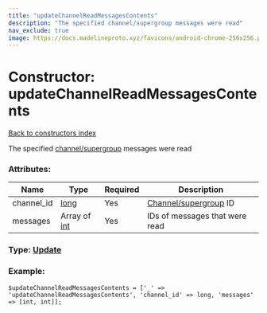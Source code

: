 ```yaml
---
title: "updateChannelReadMessagesContents"
description: "The specified channel/supergroup messages were read"
nav_exclude: true
image: https://docs.madelineproto.xyz/favicons/android-chrome-256x256.png
---
```

# Constructor: updateChannelReadMessagesContents  
[Back to constructors index](/API_docs/constructors/index.html)



The specified [channel/supergroup](https://core.telegram.org/api/channel) messages were read

### Attributes:

| Name     |    Type       | Required | Description |
|----------|---------------|----------|-------------|
|channel\_id|[long](/API_docs/types/long.html) | Yes|[Channel/supergroup](https://core.telegram.org/api/channel) ID|
|messages|Array of [int](/API_docs/types/int.html) | Yes|IDs of messages that were read|



### Type: [Update](/API_docs/types/Update.html)


### Example:

```
$updateChannelReadMessagesContents = ['_' => 'updateChannelReadMessagesContents', 'channel_id' => long, 'messages' => [int, int]];
```  
